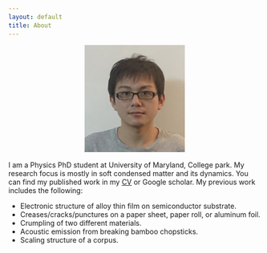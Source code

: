 ```yaml
---
layout: default
title: About
---
```


<center><img src='/assets/images/st.png' class='ST_img' width='200'></center>

I am a Physics PhD student at University of Maryland, College park. My research focus is mostly in soft condensed matter and its dynamics. You can find my published work in my [CV](/CV3.pdf) or Google scholar. My previous work includes the following:

* Electronic structure of alloy thin film on semiconductor substrate.
* Creases/cracks/punctures on a paper sheet, paper roll, or aluminum foil.
* Crumpling of two different materials.
* Acoustic emission from breaking bamboo chopsticks.
* Scaling structure of a corpus.
